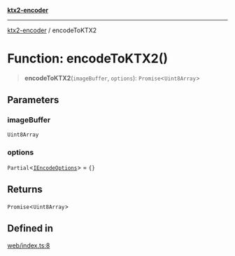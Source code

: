 [**ktx2-encoder**](../README.md)

***

[ktx2-encoder](../globals.md) / encodeToKTX2

# Function: encodeToKTX2()

> **encodeToKTX2**(`imageBuffer`, `options`): `Promise`\<`Uint8Array`\>

## Parameters

### imageBuffer

`Uint8Array`

### options

`Partial`\<[`IEncodeOptions`](../interfaces/IEncodeOptions.md)\> = `{}`

## Returns

`Promise`\<`Uint8Array`\>

## Defined in

[web/index.ts:8](https://github.com/gz65555/ktx2-encoder/blob/cca15826f8593d3590205c993a17a51f103fa623/src/web/index.ts#L8)
